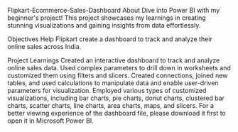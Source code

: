 Flipkart-Ecommerce-Sales-Dashboard
About
Dive into Power BI with my beginner's project! This project showcases my learnings in creating stunning visualizations and gaining insights from data effortlessly.

Objectives
Help Flipkart create a dashboard to track and analyze their online sales across India.

Project Learnings
Created an interactive dashboard to track and analyze online sales data.
Used complex parameters to drill down in worksheets and customized them using filters and slicers.
Created connections, joined new tables, and used calculations to manipulate data and enable user-driven parameters for visualization.
Employed various types of customized visualizations, including bar charts, pie charts, donut charts, clustered bar charts, scatter charts, line charts, area charts, maps, and slicers.
For a better viewing experience of the dashboard file, please download it first to open it in Microsoft Power BI.

